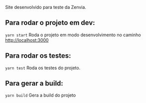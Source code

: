 Site desenvolvido para teste da Zenvia.

## Para rodar o projeto em dev:
 `yarn start`
 Roda o projeto em modo desenvolvimento no caminho [http://localhost:3000](http://localhost:3000)

## Para rodar os testes:
  `yarn test`
  Roda os testes do projeto.

## Para gerar a build:
 `yarn build`
 Gera a build do projeto
